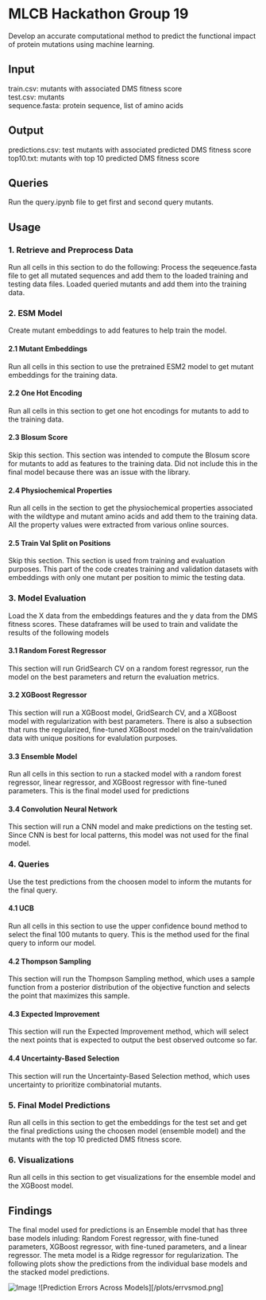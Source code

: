 # MLCB Hackathon Group 19
Develop an accurate computational method to predict the functional impact of protein mutations using machine learning. 

## Input
train.csv: mutants with associated DMS fitness score\
test.csv: mutants\
sequence.fasta: protein sequence, list of amino acids

## Output
predictions.csv: test mutants with associated predicted DMS fitness score\
top10.txt: mutants with top 10 predicted DMS fitness score

## Queries
Run the query.ipynb file to get first and second query mutants.

## Usage
### 1. Retrieve and Preprocess Data
Run all cells in this section to do the following: Process the seqeuence.fasta file to get all mutated sequences and add them to the loaded training and testing data files. Loaded queried mutants and add them into the training data.
### 2. ESM Model
Create mutant embeddings to add features to help train the model.
#### 2.1 Mutant Embeddings
Run all cells in this section to use the pretrained ESM2 model to get mutant embeddings for the training data.
#### 2.2 One Hot Encoding
Run all cells in this section to get one hot encodings for mutants to add to the training data.
#### 2.3 Blosum Score
Skip this section. This section was intended to compute the Blosum score for mutants to add as features to the training data. Did not include this in the final model because there was an issue with the library.
#### 2.4 Physiochemical Properties
Run all cells in the section to get the physiochemical properties associated with the wildtype and mutant amino acids and add them to the training data. All the property values were extracted from various online sources.
#### 2.5 Train Val Split on Positions
Skip this section. This section is used from training and evaluation purposes. This part of the code creates training and validation datasets with embeddings with only one mutant per position to mimic the testing data.
### 3. Model Evaluation
Load the X data from the embeddings features and the y data from the DMS fitness scores. These dataframes will be used to train and validate the results of the following models
#### 3.1 Random Forest Regressor
This section will run GridSearch CV on a random forest regressor, run the model on the best parameters and return the evaluation metrics.
#### 3.2 XGBoost Regressor
This section will run a XGBoost model, GridSearch CV, and a XGBoost model with regularization with best parameters. There is also a subsection that runs the regularized, fine-tuned XGBoost model on the train/validation data with unique positions for evalulation purposes.
#### 3.3 Ensemble Model
Run all cells in this section to run a stacked model with a random forest regressor, linear regressor, and XGBoost regressor with fine-tuned parameters. This is the final model used for predictions
#### 3.4 Convolution Neural Network
This section will run a CNN model and make predictions on the testing set. Since CNN is best for local patterns, this model was not used for the final model.
### 4. Queries
Use the test predictions from the choosen model to inform the mutants for the final query. 
#### 4.1 UCB
Run all cells in this section to use the upper confidence bound method to select the final 100 mutants to query. This is the method used for the final query to inform our model.
#### 4.2 Thompson Sampling
This section will run the Thompson Sampling method, which uses a sample function from a posterior distribution of the objective function and selects the point that maximizes this sample.
#### 4.3 Expected Improvement
This section will run the Expected Improvement method, which will select the next points that is expected to output the best observed outcome so far.
#### 4.4 Uncertainty-Based Selection
This section will run the Uncertainty-Based Selection method, which uses uncertainty to prioritize combinatorial mutants.
### 5. Final Model Predictions
Run all cells in this section to get the embeddings for the test set and get the final predictions using the choosen model (ensemble model) and the mutants with the top 10 predicted DMS fitness score.
### 6. Visualizations
Run all cells in this section to get visualizations for the ensemble model and the XGBoost model.

## Findings
The final model used for predictions is an Ensemble model that has three base models inluding: Random Forest regressor, with fine-tuned parameters, XGBoost regressor, with fine-tuned parameters, and a linear regressor. The meta model is a Ridge regressor for regularization. The following plots show the predictions from the individual base models and the stacked model predictions. 

![Image](https://github.com/user-attachments/assets/301faa1e-02c6-4347-8d12-b87d828748d3)
![Prediction Errors Across Models][/plots/errvsmod.png]
